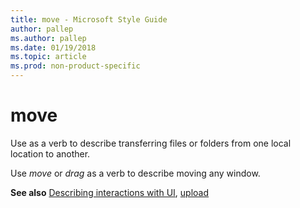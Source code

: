 ```yaml
---
title: move - Microsoft Style Guide
author: pallep
ms.author: pallep
ms.date: 01/19/2018
ms.topic: article
ms.prod: non-product-specific
---
```


# move

Use as a verb to describe transferring files or folders from one local location to another. 

Use *move* or *drag* as a verb to describe moving any window. 

**See also** [Describing interactions with UI](~/procedures-instructions/describing-interactions-with-ui.md), [upload](~/a-z-word-list-term-collections/u/upload.md)
